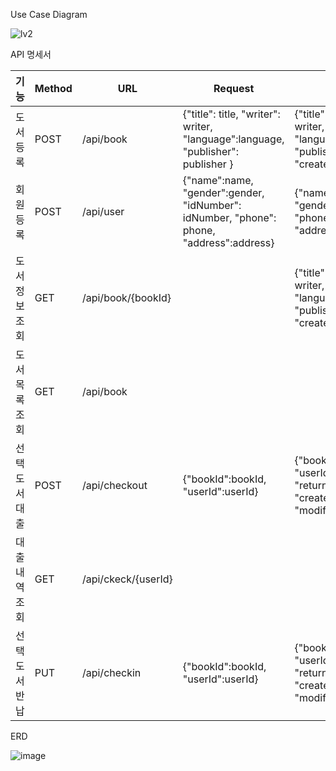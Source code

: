 Use Case Diagram

![lv2](https://github.com/Seungmi97/spring-lv2/assets/157124813/33447c3e-f04b-4096-a534-fa06e376d5a1)

API 명세서

| **기능** | **Method** | **URL** | **Request** | **Response** |
| --- | --- | --- | --- | --- |
| 도서 등록 | POST | /api/book | {"title": title, "writer": writer, "language":language, "publisher": publisher } | {"title": title, "writer": writer, "language":language, "publisher": publisher, "createdAt":createdAt} |
| 회원 등록 | POST | /api/user | {"name":name, "gender":gender, "idNumber": idNumber, "phone": phone, "address":address} | {"name":name, "gender":gender, "phone": phone, "address":address} |
| 도서 정보 조회 | GET | /api/book/{bookId} |  | {"title": title, "writer": writer, "language":language, "publisher": publisher, "createdAt":createdAt} |
| 도서 목록 조회 | GET | /api/book |  |  |
| 선택 도서 대출 | POST | /api/checkout | {"bookId":bookId, "userId":userId} | {"bookId":bookId, "userId":userId, "returned": returned, "createdAt":createdAt, "modifiedAt":modifiedAt} |
| 대출 내역 조회 | GET | /api/ckeck/{userId} |  |  |
| 선택 도서 반납 | PUT | /api/checkin | {"bookId":bookId, "userId":userId} | {"bookId":bookId, "userId":userId, "returned": returned, "createdAt":createdAt, "modifiedAt":modifiedAt} |

ERD

![image](https://github.com/yuha00e/Algorithm/assets/157124813/98cb7a7a-ca75-408a-ba7e-7544c845922a)
